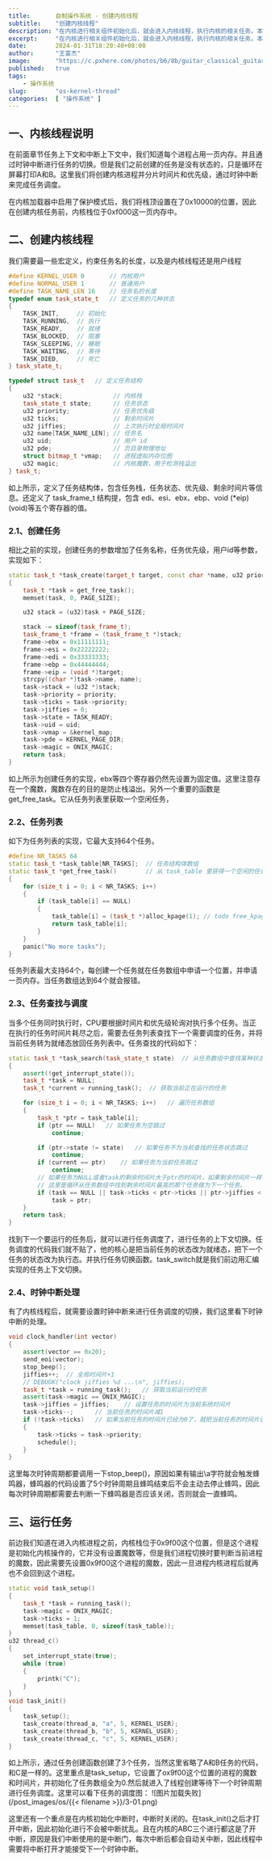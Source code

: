 ```yaml
---
title:       自制操作系统 - 创建内核线程
subtitle:    "创建内核线程"
description: "在内核进行相关组件初始化后，就会进入内核线程，执行内核的相关任务。本文将创建内核线程，通过时间片和任务优先级进行线程的切换和调度"
excerpt:     "在内核进行相关组件初始化后，就会进入内核线程，执行内核的相关任务。本文将创建内核线程，通过时间片和任务优先级进行线程的切换和调度"
date:        2024-01-31T18:20:40+08:00
author:      "王富杰"
image:       "https://c.pxhere.com/photos/b6/8b/guitar_classical_guitar_acoustic_guitar_electric_guitar_musician_band_recording_studio_sound-732162.jpg!d"
published:   true
tags:
    - 操作系统
slug:        "os-kernel-thread"
categories:  [ "操作系统" ]
---
```


## 一、内核线程说明
在前面章节任务上下文和中断上下文中，我们知道每个进程占用一页内存。并且通过时钟中断进行任务的切换。但是我们之前创建的任务是没有状态的，只是循环在屏幕打印A和B。这里我们将创建内核进程并分片时间片和优先级，通过时钟中断来完成任务调度。

在内核加载器中启用了保护模式后，我们将栈顶设置在了0x10000的位置，因此在创建内核任务前，内核栈位于0xf000这一页内存中。

## 二、创建内核线程
我们需要最一些宏定义，约束任务名的长度，以及是内核线程还是用户线程
```cpp
#define KERNEL_USER 0       // 内核用户
#define NORMAL_USER 1       // 普通用户
#define TASK_NAME_LEN 16    // 任务名的长度
typedef enum task_state_t   // 定义任务的几种状态
{
    TASK_INIT,     // 初始化
    TASK_RUNNING,  // 执行
    TASK_READY,    // 就绪
    TASK_BLOCKED,  // 阻塞
    TASK_SLEEPING, // 睡眠
    TASK_WAITING,  // 等待
    TASK_DIED,     // 死亡
} task_state_t;

typedef struct task_t   // 定义任务结构
{
    u32 *stack;              // 内核栈
    task_state_t state;      // 任务状态
    u32 priority;            // 任务优先级
    u32 ticks;               // 剩余时间片
    u32 jiffies;             // 上次执行时全局时间片
    u32 name[TASK_NAME_LEN]; // 任务名
    u32 uid;                 // 用户 id
    u32 pde;                 // 页目录物理地址
    struct bitmap_t *vmap;   // 进程虚拟内存位图
    u32 magic;               // 内核魔数，用于检测栈溢出
} task_t;
```
如上所示，定义了任务结构体，包含任务栈，任务状态、优先级、剩余时间片等信息。还定义了 task_frame_t 结构提，包含 edi、esi、ebx、ebp、void (*eip)(void)等五个寄存器的值。


### 2.1、创建任务
相比之前的实现，创建任务的参数增加了任务名称，任务优先级，用户id等参数，实现如下：
```cpp
static task_t *task_create(target_t target, const char *name, u32 priority, u32 uid)
{
    task_t *task = get_free_task();
    memset(task, 0, PAGE_SIZE);

    u32 stack = (u32)task + PAGE_SIZE;

    stack -= sizeof(task_frame_t);
    task_frame_t *frame = (task_frame_t *)stack;
    frame->ebx = 0x11111111;
    frame->esi = 0x22222222;
    frame->edi = 0x33333333;
    frame->ebp = 0x44444444;
    frame->eip = (void *)target;
    strcpy((char *)task->name, name);
    task->stack = (u32 *)stack;
    task->priority = priority;
    task->ticks = task->priority;
    task->jiffies = 0;
    task->state = TASK_READY;
    task->uid = uid;
    task->vmap = &kernel_map;
    task->pde = KERNEL_PAGE_DIR;
    task->magic = ONIX_MAGIC;
    return task;
}
```
如上所示为创建任务的实现，ebx等四个寄存器仍然先设置为固定值。这里注意存在一个魔数，魔数存在的目的是防止栈溢出。另外一个重要的函数是get_free_task。它从任务列表里获取一个空闲任务，

### 2.2、任务列表
如下为任务列表的实现，它最大支持64个任务。
```cpp
#define NR_TASKS 64
static task_t *task_table[NR_TASKS];  // 任务结构体数组
static task_t *get_free_task()        // 从 task_table 里获得一个空闲的任务
{
    for (size_t i = 0; i < NR_TASKS; i++)
    {
        if (task_table[i] == NULL)
        {
            task_table[i] = (task_t *)alloc_kpage(1); // todo free_kpage
            return task_table[i];
        }
    }
    panic("No more tasks");
}
```
任务列表最大支持64个，每创建一个任务就在任务数组中申请一个位置，并申请一页内存。当任务数组达到64个就会报错。

### 2.3、任务查找与调度
当多个任务同时执行时，CPU要根据时间片和优先级轮询对执行多个任务。当正在执行的任务时间片耗尽之后，需要去任务列表查找下一个需要调度的任务，并将当前任务转为就绪态放回任务列表中。任务查找的代码如下：
```cpp
static task_t *task_search(task_state_t state)  // 从任务数组中查找某种状态的任务，自己除外
{
    assert(!get_interrupt_state());
    task_t *task = NULL;
    task_t *current = running_task();  // 获取当前正在运行的任务

    for (size_t i = 0; i < NR_TASKS; i++)   // 遍历任务数组
    {
        task_t *ptr = task_table[i];
        if (ptr == NULL)   // 如果任务为空跳过
            continue;

        if (ptr->state != state)   // 如果任务不为当前查找的任务状态跳过
            continue;
        if (current == ptr)    // 如果任务为当前任务跳过
            continue;
        // 如果任务为NULL或者task的剩余时间片大于ptr的时间片，如果剩余时间片一样，就执行上次时间片较晚执行的那个，
        // 这里是循环从任务数组中找到剩余时间片最高的那个任务做为下一个任务。
        if (task == NULL || task->ticks < ptr->ticks || ptr->jiffies < task->jiffies)
            task = ptr;
    }
    return task;
}
```
找到下一个要运行的任务后，就可以进行任务调度了，进行任务的上下文切换。任务调度的代码我们就不贴了，他的核心是把当前任务的状态改为就绪态，把下一个任务的状态改为执行态。并执行任务切换函数。task_switch就是我们前边用汇编实现的任务上下文切换。


### 2.4、时钟中断处理
有了内核线程后，就需要设置时钟中断来进行任务调度的切换，我们这里看下时钟中断的处理。
```cpp
void clock_handler(int vector)
{
    assert(vector == 0x20);
    send_eoi(vector);
    stop_beep();
    jiffies++;  // 全局时间片+1
    // DEBUGK("clock jiffies %d ...\n", jiffies);
    task_t *task = running_task();   // 获取当前运行的任务
    assert(task->magic == ONIX_MAGIC);
    task->jiffies = jiffies;    // 设置任务的时间片为当前系统时间片
    task->ticks--;      // 当前任务的时间片减1
    if (!task->ticks)   // 如果当前任务的时间片已经为0了，就把当前任务的时间片设置为它的优先级
    {
        task->ticks = task->priority;
        schedule();
    }
}
```
这里每次时钟周期都要调用一下stop_beep()，原因如果有输出\a字符就会触发蜂鸣器，蜂鸣器的代码设置了5个时钟周期且蜂鸣结束后不会主动去停止蜂鸣，因此每次时钟周期都需要去判断一下蜂鸣器是否应该关闭，否则就会一直蜂鸣。


## 三、运行任务
前边我们知道在进入内核进程之前，内核栈位于0x9f00这个位置，但是这个进程是初始化内核操作的，它并没有设置魔数等，但是我们进程切换时要判断当前进程的魔数，因此需要先设置0x9f00这个进程的魔数，因此一旦进程内核进程后就再也不会回到这个进程。
```cpp
static void task_setup()
{
    task_t *task = running_task();
    task->magic = ONIX_MAGIC;
    task->ticks = 1;
    memset(task_table, 0, sizeof(task_table));
}
u32 thread_c()
{
    set_interrupt_state(true);
    while (true)
    {
        printk("C");
    }
}
void task_init()
{
    task_setup();
    task_create(thread_a, "a", 5, KERNEL_USER);
    task_create(thread_b, "b", 5, KERNEL_USER);
    task_create(thread_c, "c", 5, KERNEL_USER);
}
```
如上所示，通过任务创建函数创建了3个任务，当然这里省略了A和B任务的代码，和C是一样的。这里重点是task_setup，它设置了ox9f00这个位置的进程的魔数和时间片，并初始化了任务数组全为0.然后就进入了线程创建等待下一个时钟周期进行任务调度。这里可以看下任务的调度图：
![图片加载失败](/post_images/os/{{< filename >}}/3-01.png)

这里还有一个重点是在内核初始化中断时，中断时关闭的。在task_init()之后才打开中断，因此初始化进行不会被中断扰乱。且在内核的ABC三个进行都这是了开中断，原因是我们中断使用的是中断门，每次中断后都会自动关中断，因此线程中需要将中断打开才能接受下一个时钟中断。